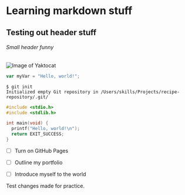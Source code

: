 # Learning markdown stuff
## Testing out header stuff
###### Small header funny

![Image of Yaktocat](https://octodex.github.com/images/yaktocat.png)


``` javascript
var myVar = "Hello, world!";
```

```
$ git init
Initialized empty Git repository in /Users/skills/Projects/recipe-repository/.git/
```

``` c
#include <stdio.h>
#include <stdlib.h>

int main(void) {
  printf("Hello, world!\n");
  return EXIT_SUCCESS;
}
```

- [ ] Turn on GitHub Pages
- [ ] Outline my portfolio
- [ ] Introduce myself to the world




Test changes made for practice.
